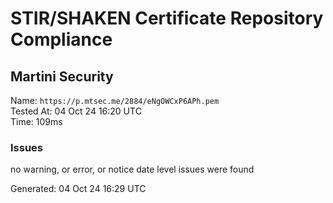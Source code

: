 # STIR/SHAKEN Certificate Repository Compliance

## Martini Security

Name: `https://p.mtsec.me/2884/eNgOWCxP6APh.pem`\
Tested At: 04 Oct 24 16:20 UTC\
Time: 109ms

### Issues

no warning, or error, or notice date level issues were found

Generated: 04 Oct 24 16:29 UTC